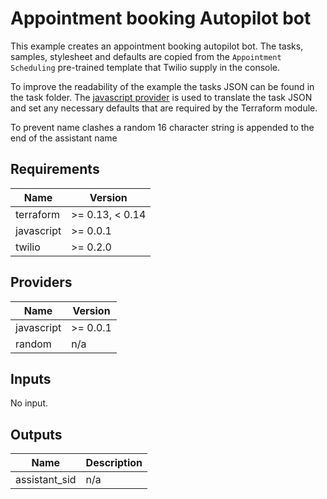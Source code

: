 # Appointment booking Autopilot bot

This example creates an appointment booking autopilot bot.
The tasks, samples, stylesheet and defaults are copied from the `Appointment Scheduling` pre-trained template that Twilio supply in the console.

To improve the readability of the example the tasks JSON can be found in the task folder. The [javascript provider](https://registry.terraform.io/providers/apparentlymart/javascript/latest) is used to translate the task JSON and set any necessary defaults that are required by the Terraform module.

To prevent name clashes a random 16 character string is appended to the end of the assistant name

## Requirements

| Name       | Version         |
| ---------- | --------------- |
| terraform  | >= 0.13, < 0.14 |
| javascript | >= 0.0.1        |
| twilio     | >= 0.2.0        |

## Providers

| Name       | Version  |
| ---------- | -------- |
| javascript | >= 0.0.1 |
| random     | n/a      |

## Inputs

No input.

## Outputs

| Name          | Description |
| ------------- | ----------- |
| assistant_sid | n/a         |
